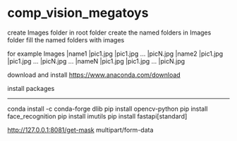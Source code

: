 # comp_vision_megatoys

create Images folder in root folder
create the named folders in Images folder
fill the named folders with images

for example
Images
    |name1
        |pic1.jpg
        |pic1.jpg
        ...
        |picN.jpg
    |name2
        |pic1.jpg
        |pic1.jpg
        ...
        |picN.jpg
    ...
    |nameN
        |pic1.jpg
        |pic1.jpg
        ...
        |picN.jpg

download and install
https://www.anaconda.com/download

install packages
****************
conda install -c conda-forge dlib
pip install opencv-python
pip install face_recognition
pip install imutils
pip install fastapi[standard]

http://127.0.0.1:8081/get-mask
multipart/form-data